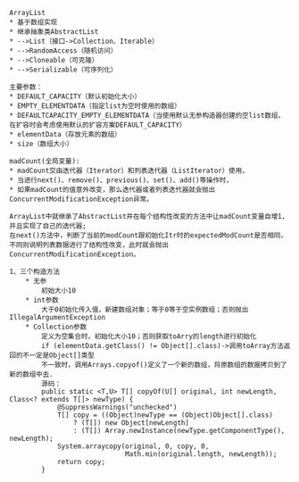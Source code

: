     ArrayList
    * 基于数组实现
    * 继承抽象类AbstractList
    * -->List（接口->Collection、Iterable）
    * -->RandomAccess（随机访问）
    * -->Cloneable（可克隆）
    * -->Serializable（可序列化）

    主要参数：
    * DEFAULT_CAPACITY（默认初始化大小）
    * EMPTY_ELEMENTDATA（指定list为空时使用的数组）
    * DEFAULTCAPACITY_EMPTY_ELEMENTDATA（当使用默认无参构造器创建的空list数组，在扩容时会考虑使用默认的扩容方案DEFAULT_CAPACITY）
    * elementData（存放元素的数组）
    * size（数组大小）

    madCount(全局变量):
    * madCount交由迭代器（Iterator）和列表迭代器（ListIterator）使用，
    * 当进行next()、remove()、previous()、set()、add()等操作时，
    * 如果madCount的值意外改变，那么迭代器或者列表迭代器就会抛出ConcurrentModificationException异常。

    ArrayList中就继承了AbstractList并在每个结构性改变的方法中让madCount变量自增1，并且实现了自己的迭代器;
    在next()方法中，判断了当前的modCount跟初始化Itr时的expectedModCount是否相同，
    不同则说明列表数据进行了结构性改变，此时就会抛出ConcurrentModificationException。

    1、三个构造方法
        * 无参
            初始大小10
        * int参数
            大于0初始化传入值，新建数组对象；等于0等于空实例数组；否则抛出IllegalArgumentException
        * Collection参数
            定义为空集合时，初始化大小10；否则获取toArry的length进行初始化
            if (elementData.getClass() != Object[].class)->调用toArray方法返回的不一定是Object[]类型
            不一致时，调用Arrays.copyof()定义了一个新的数组，将原数组的数据拷贝到了新的数组中去.
            源码：
            public static <T,U> T[] copyOf(U[] original, int newLength, Class<? extends T[]> newType) {
                @SuppressWarnings("unchecked")
                T[] copy = ((Object)newType == (Object)Object[].class)
                    ? (T[]) new Object[newLength]
                    : (T[]) Array.newInstance(newType.getComponentType(), newLength);
                System.arraycopy(original, 0, copy, 0,
                                 Math.min(original.length, newLength));
                return copy;
            }
        
        